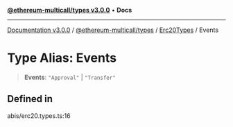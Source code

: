 [**@ethereum-multicall/types v3.0.0**](../../../README.md) • **Docs**

***

[Documentation v3.0.0](../../../../../packages.md) / [@ethereum-multicall/types](../../../README.md) / [Erc20Types](../README.md) / Events

# Type Alias: Events

> **Events**: `"Approval"` \| `"Transfer"`

## Defined in

abis/erc20.types.ts:16
